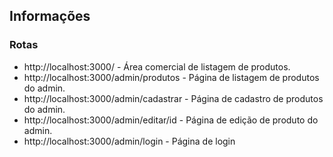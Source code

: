 ## Informações

### Rotas
 - http://localhost:3000/ - Área comercial de listagem de produtos.
 - http://localhost:3000/admin/produtos - Página de listagem de produtos do admin.
 - http://localhost:3000/admin/cadastrar - Página de cadastro de produtos do admin.
 - http://localhost:3000/admin/editar/id - Página de edição de produto do admin.
 - http://localhost:3000/admin/login - Página de login